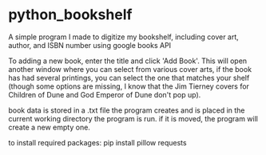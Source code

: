 # python_bookshelf
A simple program I made to digitize my bookshelf, including cover art, author, and ISBN number using google books API

To adding a new book, enter the title and click 'Add Book'. This will open another window where you can select from various cover arts, if the book has had several printings, you can select the one that matches your shelf (though some options are missing, I know that the Jim Tierney covers for Children of Dune and God Emperor of Dune don't pop up). 

book data is stored in a .txt file the program creates and is placed in the current working directory the program is run. if it is moved, the program will create a new empty one.

to install required packages: pip install pillow requests
